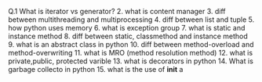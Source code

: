 Q.1 What is iterator vs generator?
2. what is content manager
3. diff between multithreading and multiprocessing
4. diff between list and tuple
5. how python uses memory
6. what is exception group
7. what is static and instance method
8. diff between static, classmethod and instance method
9. what is an abstract class in python
10. diff between method-overload and method-overwriting
11. what is MRO (method resolution method)
12. what is private,public, protected varible
13. what is decorators in python
14. What is garbage collecto in python
15. what is the use of __init__ a
